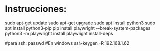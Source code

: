 # Instrucciones:
sudo apt-get update
sudo apt-get upgrade
sudo apt install python3
sudo apt install python3-pip
pip install playwright --break-system-packages
python3 -m playwright install
playwright install-deps

#para ssh:
passwd 
#En windows
ssh-keygen -R 192.168.1.62
